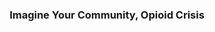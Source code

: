 ---
class: "col-sm-6 col-md-4 grid-item studio_art"
image: assets/images/portfolio/studio_art/collages/009.jpg
link: "discipline/studio_art_projects.html#collages"
focus: Mixed-Media Collage
name: Collages
description: Mixed-media collages using paper craft.
display_order: 5

divid: collages
title: <h3>Imagine Your Community, Opioid Crisis</h3>
description_long: <p>An exercise with using paper cut with a Silhouette machine to create layered collages.</p>
imagelinks: 
  - /assets/images/portfolio/studio_art/collages/001.jpg
  - /assets/images/portfolio/studio_art/collages/009.jpg
  - /assets/images/portfolio/studio_art/collages/010.jpg
  - /assets/images/portfolio/studio_art/collages/011.jpg
  - /assets/images/portfolio/studio_art/collages/012.jpg
images: 
  - /assets/images/portfolio/studio_art/collages/001.jpg
  - /assets/images/portfolio/studio_art/collages/009.jpg
  - /assets/images/portfolio/studio_art/collages/010.jpg
  - /assets/images/portfolio/studio_art/collages/011.jpg
  - /assets/images/portfolio/studio_art/collages/012.jpg
foci: 
  - Cutting Machines
  - Layering

---